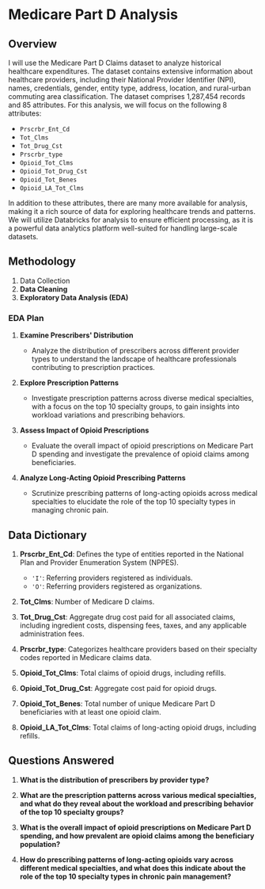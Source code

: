 # Medicare Part D Analysis 

## Overview

I will use the Medicare Part D Claims dataset to analyze historical healthcare expenditures. The dataset contains extensive information about healthcare providers, including their National Provider Identifier (NPI), names, credentials, gender, entity type, address, location, and rural-urban commuting area classification. The dataset comprises 1,287,454 records and 85 attributes. For this analysis, we will focus on the following 8 attributes:

- `Prscrbr_Ent_Cd`
- `Tot_Clms`
- `Tot_Drug_Cst`
- `Prscrbr_type`
- `Opioid_Tot_Clms`
- `Opioid_Tot_Drug_Cst`
- `Opioid_Tot_Benes`
- `Opioid_LA_Tot_Clms`

In addition to these attributes, there are many more available for analysis, making it a rich source of data for exploring healthcare trends and patterns. We will utilize Databricks for analysis to ensure efficient processing, as it is a powerful data analytics platform well-suited for handling large-scale datasets.

## Methodology

1. Data Collection
2. **Data Cleaning**
3. **Exploratory Data Analysis (EDA)**

### EDA Plan

1. **Examine Prescribers' Distribution**
   - Analyze the distribution of prescribers across different provider types to understand the landscape of healthcare professionals contributing to prescription practices.

2. **Explore Prescription Patterns**
   - Investigate prescription patterns across diverse medical specialties, with a focus on the top 10 specialty groups, to gain insights into workload variations and prescribing behaviors.

3. **Assess Impact of Opioid Prescriptions**
   - Evaluate the overall impact of opioid prescriptions on Medicare Part D spending and investigate the prevalence of opioid claims among beneficiaries.

4. **Analyze Long-Acting Opioid Prescribing Patterns**
   - Scrutinize prescribing patterns of long-acting opioids across medical specialties to elucidate the role of the top 10 specialty types in managing chronic pain.

## Data Dictionary

1. **Prscrbr_Ent_Cd**: Defines the type of entities reported in the National Plan and Provider Enumeration System (NPPES).
   - `'I'`: Referring providers registered as individuals.
   - `'O'`: Referring providers registered as organizations.

2. **Tot_Clms**: Number of Medicare D claims.

3. **Tot_Drug_Cst**: Aggregate drug cost paid for all associated claims, including ingredient costs, dispensing fees, taxes, and any applicable administration fees.

4. **Prscrbr_type**: Categorizes healthcare providers based on their specialty codes reported in Medicare claims data.

5. **Opioid_Tot_Clms**: Total claims of opioid drugs, including refills.

6. **Opioid_Tot_Drug_Cst**: Aggregate cost paid for opioid drugs.

7. **Opioid_Tot_Benes**: Total number of unique Medicare Part D beneficiaries with at least one opioid claim.

8. **Opioid_LA_Tot_Clms**: Total claims of long-acting opioid drugs, including refills.

## Questions Answered

1. **What is the distribution of prescribers by provider type?**

2. **What are the prescription patterns across various medical specialties, and what do they reveal about the workload and prescribing behavior of the top 10 specialty groups?**

3. **What is the overall impact of opioid prescriptions on Medicare Part D spending, and how prevalent are opioid claims among the beneficiary population?**

4. **How do prescribing patterns of long-acting opioids vary across different medical specialties, and what does this indicate about the role of the top 10 specialty types in chronic pain management?**
